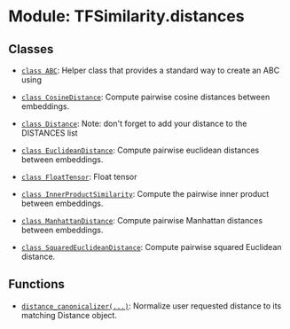 # Module: TFSimilarity.distances









## Classes

- [`class ABC`](../TFSimilarity/distances/ABC.md): Helper class that provides a standard way to create an ABC using

- [`class CosineDistance`](../TFSimilarity/distances/CosineDistance.md): Compute pairwise cosine distances between embeddings.

- [`class Distance`](../TFSimilarity/distances/Distance.md): Note: don't forget to add your distance to the DISTANCES list

- [`class EuclideanDistance`](../TFSimilarity/distances/EuclideanDistance.md): Compute pairwise euclidean distances between embeddings.

- [`class FloatTensor`](../TFSimilarity/callbacks/FloatTensor.md): Float tensor 

- [`class InnerProductSimilarity`](../TFSimilarity/distances/InnerProductSimilarity.md): Compute the pairwise inner product between embeddings.

- [`class ManhattanDistance`](../TFSimilarity/distances/ManhattanDistance.md): Compute pairwise Manhattan distances between embeddings.

- [`class SquaredEuclideanDistance`](../TFSimilarity/distances/SquaredEuclideanDistance.md): Compute pairwise squared Euclidean distance.

## Functions

- [`distance_canonicalizer(...)`](../TFSimilarity/distance_metrics/distance_canonicalizer.md): Normalize user requested distance to its matching Distance object.





